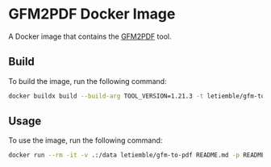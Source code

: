 # GFM2PDF Docker Image

A Docker image that contains the [GFM2PDF](https://github.com/phseiff/github-flavored-markdown-to-html) tool.

## Build

To build the image, run the following command:

```bash
docker buildx build --build-arg TOOL_VERSION=1.21.3 -t letiemble/gfm-to-pdf:1.21.3 -t letiemble/gfm-to-pdf:latest .
```

## Usage

To use the image, run the following command:

```bash
docker run --rm -it -v .:/data letiemble/gfm-to-pdf README.md -p README.pdf
```
